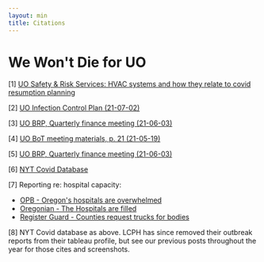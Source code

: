 ```yaml
---
layout: min
title: Citations
---
```


# We Won't Die for UO

\[1\] [UO Safety & Risk Services: HVAC systems and how they relate to covid resumption planning](/assets/docs/cites/safety_sheet_-_hvac_systems.pdf)

\[2\] [UO Infection Control Plan (21-07-02)](/assets/docs/cites/infection_control_plan-07-01-21.pdf)

\[3\] [UO BRP, Quarterly finance meeting (21-06-03)](/assets/docs/cites/QuarterFinanceMeeting_060321.pdf)

\[4\] [UO BoT meeting materials, p. 21 (21-05-19)](/assets/docs/cites/meeting-materials-full-bot-19-20-may-2021_0.pdf)

\[5\] [UO BRP, Quarterly finance meeting (21-06-03)](/assets/docs/cites/QuarterFinanceMeeting_060321.pdf)

\[6\] [NYT Covid Database](https://github.com/nytimes/covid-19-data)

\[7\] Reporting re: hospital capacity:

* [OPB - Oregon's hospitals are overwhelmed](https://www.opb.org/article/2021/08/25/oregon-hospitals-covid-19-cases-delta-variant-hospitalizations/)
* [Oregonian - The Hospitals are filled](https://www.oregonlive.com/coronavirus/2021/08/heartache-in-southern-oregon-as-record-covid-surge-overwhelms-hospitals-patients-die.html)
* [Register Guard - Counties request trucks for bodies](https://www.registerguard.com/story/news/coronavirus/2021/08/28/oregon-morgues-reaching-capacity-covid-19-deaths-climb-unvaccinated-delta-variant/5637967001/)

\[8\] NYT Covid database as above. LCPH has since removed their outbreak reports from their tableau profile, but see our previous posts throughout the year for those cites and screenshots.

